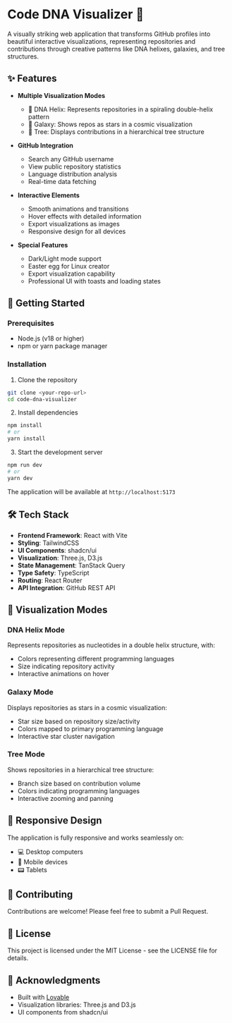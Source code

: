 
# Code DNA Visualizer 🧬

A visually striking web application that transforms GitHub profiles into beautiful interactive visualizations, representing repositories and contributions through creative patterns like DNA helixes, galaxies, and tree structures.

## ✨ Features

- **Multiple Visualization Modes**
  - 🧬 DNA Helix: Represents repositories in a spiraling double-helix pattern
  - 🌌 Galaxy: Shows repos as stars in a cosmic visualization
  - 🌳 Tree: Displays contributions in a hierarchical tree structure

- **GitHub Integration**
  - Search any GitHub username
  - View public repository statistics
  - Language distribution analysis
  - Real-time data fetching

- **Interactive Elements**
  - Smooth animations and transitions
  - Hover effects with detailed information
  - Export visualizations as images
  - Responsive design for all devices

- **Special Features**
  - Dark/Light mode support
  - Easter egg for Linux creator
  - Export visualization capability
  - Professional UI with toasts and loading states

## 🚀 Getting Started

### Prerequisites

- Node.js (v18 or higher)
- npm or yarn package manager

### Installation

1. Clone the repository
```bash
git clone <your-repo-url>
cd code-dna-visualizer
```

2. Install dependencies
```bash
npm install
# or
yarn install
```

3. Start the development server
```bash
npm run dev
# or
yarn dev
```

The application will be available at `http://localhost:5173`

## 🛠 Tech Stack

- **Frontend Framework**: React with Vite
- **Styling**: TailwindCSS
- **UI Components**: shadcn/ui
- **Visualization**: Three.js, D3.js
- **State Management**: TanStack Query
- **Type Safety**: TypeScript
- **Routing**: React Router
- **API Integration**: GitHub REST API

## 🎨 Visualization Modes

### DNA Helix Mode
Represents repositories as nucleotides in a double helix structure, with:
- Colors representing different programming languages
- Size indicating repository activity
- Interactive animations on hover

### Galaxy Mode
Displays repositories as stars in a cosmic visualization:
- Star size based on repository size/activity
- Colors mapped to primary programming language
- Interactive star cluster navigation

### Tree Mode
Shows repositories in a hierarchical tree structure:
- Branch size based on contribution volume
- Colors indicating programming languages
- Interactive zooming and panning

## 📱 Responsive Design

The application is fully responsive and works seamlessly on:
- 💻 Desktop computers
- 📱 Mobile devices
- 📟 Tablets

## 🤝 Contributing

Contributions are welcome! Please feel free to submit a Pull Request.

## 📄 License

This project is licensed under the MIT License - see the LICENSE file for details.

## 🙏 Acknowledgments

- Built with [Lovable](https://lovable.dev)
- Visualization libraries: Three.js and D3.js
- UI components from shadcn/ui

